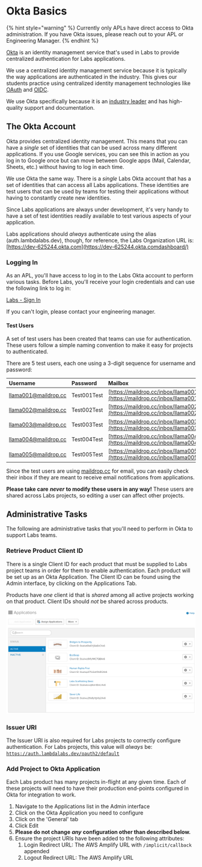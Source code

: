 # Okta Basics

{% hint style="warning" %}
Currently only APLs have direct access to Okta administration. If you have Okta issues, please reach out to your APL or Engineering Manager.
{% endhint %}

[Okta](https://www.okta.com/) is an identity management service that's used in Labs to provide centralized authentication for Labs applications.

We use a centralized identity management service because it is typically the way applications are authenticated in the industry. This gives our students practice using centralized identity management technologies like [OAuth](https://developer.okta.com/blog/2017/06/21/what-the-heck-is-oauth) and [OIDC](https://openid.net/connect/faq/).

We use Okta specifically because it is an [industry leader](https://www.okta.com/resources/access-management-leader-gartner-magic-quadrant) and has high-quality support and documentation.

## The Okta Account

Okta provides centralized identity management. This means that you can have a _single_ set of identities that can be used across many different applications. If you use Google services, you can see this in action as you log in to Google once but can move between Google apps \(Mail, Calendar, Sheets, etc.\) without having to log in each time.

We use Okta the same way. There is a _single_ Labs Okta account that has a set of identities that can access all Labs applications. These identities are test users that can be used by teams for testing their applications without having to constantly create new identities.

Since Labs applications are always under development, it's very handy to have a set of test identities readily available to test various aspects of your application.

Labs applications should _always_ authenticate using the alias \(auth.lambdalabs.dev\), though, for reference, the Labs Organization URL is: [https://dev-625244.okta.com](https://dev-625244.okta.comdashboard/)

### Logging In

As an APL, you'll have access to log in to the Labs Okta account to perform various tasks. Before Labs, you'll receive your login credentials and can use the following link to log in:

[Labs - Sign In](https://auth.lambdalabs.dev/)

If you can't login, please contact your engineering manager.

#### Test Users

A set of test users has been created that teams can use for authentication. These users follow a simple naming convention to make it easy for projects to authenticated.

There are 5 test users, each one using a 3-digit sequence for username and password:

| Username | Password | Mailbox |
| :--- | :--- | :--- |
| llama001@maildrop.cc | Test001Test | [https://maildrop.cc/inbox/llama001](https://maildrop.cc/inbox/llama001) |
| llama002@maildrop.cc | Test002Test | [https://maildrop.cc/inbox/llama002](https://maildrop.cc/inbox/llama002) |
| llama003@maildrop.cc | Test003Test | [https://maildrop.cc/inbox/llama003](https://maildrop.cc/inbox/llama003) |
| llama004@maildrop.cc | Test004Test | [https://maildrop.cc/inbox/llama004](https://maildrop.cc/inbox/llama004) |
| llama005@maildrop.cc | Test005Test | [https://maildrop.cc/inbox/llama005](https://maildrop.cc/inbox/llama005) |

Since the test users are using [maildrop.cc](https://maildrop.cc) for email, you can easily check their inbox if they are meant to receive email notifications from applications.

**Please take care** _**never**_ **to modify these users in any way!** These users are shared across Labs projects, so editing a user can affect other projects.

## Administrative Tasks

The following are administrative tasks that you'll need to perform in Okta to support Labs teams.

### Retrieve Product Client ID

There is a single Client ID for each product that must be supplied to Labs project teams in order for them to enable authentication. Each product will be set up as an Okta Application. The Client ID can be found using the Admin interface, by clicking on the Applications Tab.

Products have _one_ client id that is _shared_ among all active projects working on that product. Client IDs should _not_ be shared across products.

![](../.gitbook/assets/image%20%282%29.png)

### Issuer URI

The Issuer URI is also required for Labs projects to correctly configure authentication. For Labs projects, this value will _always_ be: [`https://auth.lambdalabs.dev/oauth2/default`](https://auth.lambdalabs.dev/oauth2/default)

### Add Project to Okta Application

Each Labs product has many projects in-flight at any given time. Each of these projects will need to have their production end-points configured in Okta for integration to work.

1. Navigate to the Applications list in the Admin interface
2. Click on the Okta Application you need to configure
3. Click on the 'General' tab
4. Click Edit
5. **Please do not change** _**any**_ **configuration other than described below.**
6. Ensure the project URIs have been added to the following attributes:
   1. Login Redirect URL: The AWS Amplify URL with `/implicit/callback` appended
   2. Logout Redirect URL: The AWS Amplify URL



